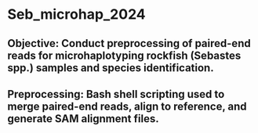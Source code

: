 # Seb_microhap_2024
## Objective: Conduct preprocessing of paired-end reads for microhaplotyping rockfish (Sebastes spp.) samples and species identification. 
## Preprocessing: Bash shell scripting used to merge paired-end reads, align to reference, and generate SAM alignment files. 
